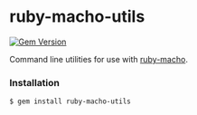 ruby-macho-utils
================

[![Gem Version](https://badge.fury.io/rb/ruby-macho-utils.svg)](https://badge.fury.io/rb/ruby-macho-utils)

Command line utilities for use with
[ruby-macho](https://github.com/Homebrew/ruby-macho/).

### Installation

```bash
$ gem install ruby-macho-utils
```
